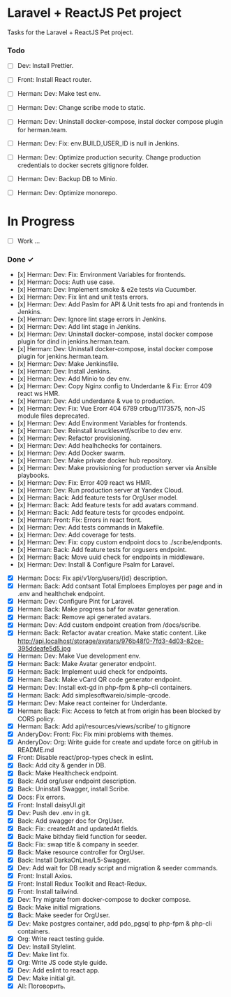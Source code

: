 # Laravel + ReactJS Pet project

Tasks for the Laravel + ReactJS Pet project.

### Todo

- [ ] Dev: Install Prettier.
- [ ] Front: Install React router.
- [ ] Herman: Dev: Make test env.
- [ ] Herman: Dev: Change scribe mode to static.
- [ ] Herman: Dev: Uninstall docker-compose, instal docker compose plugin for herman.team.
- [ ] Herman: Dev: Fix: env.BUILD_USER_ID is null in Jenkins.
- [ ] Herman: Dev: Optimize production security. Change production credentials to docker secrets gitignore folder.
- [ ] Herman: Dev: Backup DB to Minio.
- [ ] Herman: Dev: Optimize monorepo.


# In Progress

- [ ] Work ...

### Done ✓

- [х] Herman: Dev: Fix: Environment Variables for frontends.
- [х] Herman: Docs: Auth use case.
- [х] Herman: Dev: Implement smoke & e2e tests via Cucumber.
- [х] Herman: Dev: Fix lint and unit tests errors.
- [х] Herman: Dev: Add Paslm for API & Unit tests fro api and frontends in Jenkins.
- [х] Herman: Dev: Ignore lint stage errors in Jenkins.
- [х] Herman: Dev: Add lint stage in Jenkins.
- [х] Herman: Dev: Uninstall docker-compose, instal docker compose plugin for dind in jenkins.herman.team.
- [х] Herman: Dev: Uninstall docker-compose, instal docker compose plugin for jenkins.herman.team.
- [х] Herman: Dev: Make Jenkinsfile.
- [х] Herman: Dev: Install Jenkins.
- [х] Herman: Dev: Add Minio to dev env.
- [х] Herman: Dev: Copy Nginx config to Underdante & Fix: Error 409 react ws HMR.
- [х] Herman: Dev: Add underdante & vue to production.
- [х] Herman: Dev: Fix: Vue Erorr 404 6789 crbug/1173575, non-JS module files deprecated.
- [х] Herman: Dev: Add Environment Variables for frontends.
- [х] Herman: Dev: Reinstall knuckleswtf/scribe to dev env.
- [х] Herman: Dev: Refactor provisioning.
- [х] Herman: Dev: Add healhchecks for containers.
- [х] Herman: Dev: Add Docker swarm.
- [х] Herman: Dev: Make private docker hub repository.
- [х] Herman: Dev: Make provisioning for production server via Ansible playbooks.
- [х] Herman: Dev: Fix: Error 409 react ws HMR.
- [х] Herman: Dev: Run production server at Yandex Cloud.
- [х] Herman: Back: Add feature tests for OrgUser model.
- [х] Herman: Back: Add feature tests for add avatars command.
- [х] Herman: Back: Add feature tests for qrcodes endpoint.
- [х] Herman: Front: Fix: Errors in react front.
- [х] Herman: Dev: Add tests commands in Makefile.
- [х] Herman: Dev: Add coverage for tests.
- [х] Herman: Dev: Fix: copy custom endpoint docs to ./scribe/endponts.
- [х] Herman: Back: Add feature tests for orgusers endpoint.
- [х] Herman: Back: Move uuid check for endpoints in middleware.
- [х] Herman: Dev: Install & Configure Psalm for Laravel.
- [x] Herman: Docs: Fix api/v1/org/users/{id} description.
- [x] Herman: Back: Add contsant Total Emploees Employes per page and in .env and healthchek endpoint.
- [x] Herman: Dev: Configure Pint for Laravel.
- [x] Herman: Back: Make progress baf for avatar generation.
- [x] Herman: Back: Remove api generated avatars.
- [x] Herman: Dev: Add custom endpoint creation from /docs/scribe.
- [x] Herman: Back: Refactor avatar creation. Make static content. Like http://api.localhost/storage/avatars/976b48f0-7fd3-4d03-82ce-395ddeafe5d5.jpg
- [x] Herman: Dev: Make Vue development env.
- [x] Herman: Back: Make Avatar generator endpoint.
- [x] Herman: Back: Implement uuid check for endpoints.
- [x] Herman: Back: Make vCard QR code generator endpoint.
- [x] Herman: Dev: Install ext-gd in php-fpm & php-cli containers.
- [x] Herman: Back: Add simplesoftwareio/simple-qrcode.
- [x] Herman: Dev: Make react conteiner for Underdante.
- [x] Herman: Back: Fix: Access to fetch at  from origin  has been blocked by CORS policy.
- [x] Herman: Back: Add api/resources/views/scribe/ to gitignore
- [x] AnderyDov: Front: Fix: Fix mini problems with themes.
- [x] AnderyDov: Org: Write guide for create and update force on gitHub in README.md
- [x] Front: Disable  react/prop-types check in eslint.
- [x] Back: Add city & gender in DB.
- [x] Back: Make Healthcheck endpoint.
- [x] Back: Add org/user endpoint description.
- [x] Back: Uninstall Swagger, install Scribe.
- [x] Docs: Fix errors.
- [x] Front: Install daisyUI.git 
- [x] Dev: Push dev .env in git.
- [x] Back: Add swagger doc for OrgUser.
- [x] Back: Fix: createdAt and updatedAt fields.
- [x] Back: Make bithday field function for seeder.
- [x] Back: Fix: swap title & company in seeder.
- [x] Back: Make resource controller for OrgUser.
- [x] Back: Install DarkaOnLine/L5-Swagger.
- [x] Dev: Add wait for DB ready script and migration & seeder commands.
- [x] Front: Install Axios.
- [x] Front: Install Redux Toolkit and React-Redux.
- [x] Front: Install tailwind.
- [x] Dev: Try migrate from docker-compose to docker compose.
- [x] Back: Make initial migrations.
- [x] Back: Make seeder for OrgUser.
- [x] Dev: Make postgres container, add pdo_pgsql to php-fpm & php-cli containers.
- [x] Org: Write react testing guide.
- [x] Dev: Install Stylelint.
- [x] Dev: Make lint fix.
- [x] Org: Write JS code style guide.
- [x] Dev: Add eslint to react app.
- [x] Dev: Make initial git.
- [x] All: Поговорить.
